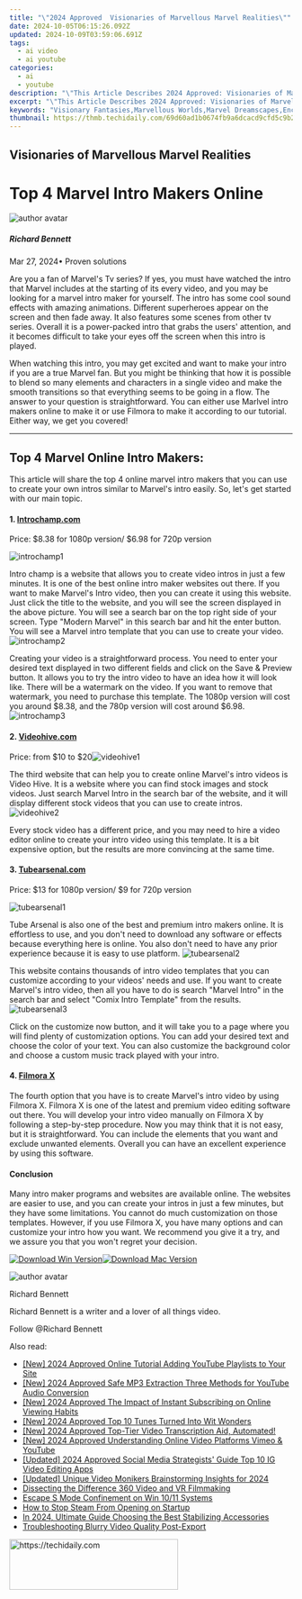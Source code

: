 ```yaml
---
title: "\"2024 Approved  Visionaries of Marvellous Marvel Realities\""
date: 2024-10-05T06:15:26.092Z
updated: 2024-10-09T03:59:06.691Z
tags:
  - ai video
  - ai youtube
categories:
  - ai
  - youtube
description: "\"This Article Describes 2024 Approved: Visionaries of Marvellous Marvel Realities\""
excerpt: "\"This Article Describes 2024 Approved: Visionaries of Marvellous Marvel Realities\""
keywords: "Visionary Fantasies,Marvellous Worlds,Marvel Dreamscapes,Enchanting Visions,Wondrous Realms,Magic Imaginings,Fanciful Landscapes"
thumbnail: https://thmb.techidaily.com/69d60ad1b0674fb9a6dcacd9cfd5c9b2973dbd0d026e48a10d4a2c1cd89022d5.jpg
---
```


## Visionaries of Marvellous Marvel Realities

# Top 4 Marvel Intro Makers Online

![author avatar](https://images.wondershare.com/filmora/article-images/richard-bennett.jpg)

##### Richard Bennett

 Mar 27, 2024• Proven solutions

Are you a fan of Marvel's Tv series? If yes, you must have watched the intro that Marvel includes at the starting of its every video, and you may be looking for a marvel intro maker for yourself. The intro has some cool sound effects with amazing animations. Different superheroes appear on the screen and then fade away. It also features some scenes from other tv series. Overall it is a power-packed intro that grabs the users' attention, and it becomes difficult to take your eyes off the screen when this intro is played.

When watching this intro, you may get excited and want to make your intro if you are a true Marvel fan. But you might be thinking that how it is possible to blend so many elements and characters in a single video and make the smooth transitions so that everything seems to be going in a flow. The answer to your question is straightforward. You can either use Marlvel intro makers online to make it or use Filmora to make it according to our tutorial. Either way, we get you covered!

---

## **Top 4 Marvel Online Intro Makers:**

This article will share the top 4 online marvel intro makers that you can use to create your own intros similar to Marvel's intro easily. So, let's get started with our main topic.

#### **1\.** [**Introchamp.com**](http://www.introchamp.com)

Price: $8.38 for 1080p version/ $6.98 for 720p version

 ![introchamp1](https://images.wondershare.com/filmora/article-images/introchamp1.png)

Intro champ is a website that allows you to create video intros in just a few minutes. It is one of the best online intro maker websites out there. If you want to make Marvel's Intro video, then you can create it using this website. Just click the title to the website, and you will see the screen displayed in the above picture. You will see a search bar on the top right side of your screen. Type "Modern Marvel" in this search bar and hit the enter button. You will see a Marvel intro template that you can use to create your video.![introchamp2](https://images.wondershare.com/filmora/article-images/introchamp2.png)

Creating your video is a straightforward process. You need to enter your desired text displayed in two different fields and click on the Save & Preview button. It allows you to try the intro video to have an idea how it will look like. There will be a watermark on the video. If you want to remove that watermark, you need to purchase this template. The 1080p version will cost you around $8.38, and the 780p version will cost around $6.98.![introchamp3](https://images.wondershare.com/filmora/article-images/introchamp3.png)

#### **2\.** [**Videohive.com**](https://videohive.net/)

Price: from $10 to $20![videohive1](https://images.wondershare.com/filmora/article-images/videohive1.png)

The third website that can help you to create online Marvel's intro videos is Video Hive. It is a website where you can find stock images and stock videos. Just search Marvel Intro in the search bar of the website, and it will display different stock videos that you can use to create intros. ![videohive2](https://images.wondershare.com/filmora/article-images/videohive2.png)

Every stock video has a different price, and you may need to hire a video editor online to create your intro video using this template. It is a bit expensive option, but the results are more convincing at the same time.

#### **3\.** [**Tubearsenal.com**](https://tubearsenal.com/)

Price: $13 for 1080p version/ $9 for 720p version

 ![tubearsenal1](https://images.wondershare.com/filmora/article-images/tubearsenal1.png)

Tube Arsenal is also one of the best and premium intro makers online. It is effortless to use, and you don't need to download any software or effects because everything here is online. You also don't need to have any prior experience because it is easy to use platform. ![tubearsenal2](https://images.wondershare.com/filmora/article-images/tubearsenal2.png)

This website contains thousands of intro video templates that you can customize according to your videos' needs and use. If you want to create Marvel's intro video, then all you have to do is search "Marvel Intro" in the search bar and select "Comix Intro Template" from the results.![tubearsenal3](https://images.wondershare.com/filmora/article-images/tubearsenal3.png)

Click on the customize now button, and it will take you to a page where you will find plenty of customization options. You can add your desired text and choose the color of your text. You can also customize the background color and choose a custom music track played with your intro.

#### **4\.** [**Filmora X**](https://tools.techidaily.com/wondershare/filmora/download/)

The fourth option that you have is to create Marvel's intro video by using Filmora X. Filmora X is one of the latest and premium video editing software out there. You will develop your intro video manually on Filmora X by following a step-by-step procedure. Now you may think that it is not easy, but it is straightforward. You can include the elements that you want and exclude unwanted elements. Overall you can have an excellent experience by using this software.

#### Conclusion

Many intro maker programs and websites are available online. The websites are easier to use, and you can create your intros in just a few minutes, but they have some limitations. You cannot do much customization on those templates. However, if you use Filmora X, you have many options and can customize your intro how you want. We recommend you give it a try, and we assure you that you won't regret your decision.

[![Download Win Version](https://images.wondershare.com/filmora/guide/download-btn-win.jpg)](https://tools.techidaily.com/wondershare/filmora/download/)[![Download Mac Version](https://images.wondershare.com/filmora/guide/download-btn-mac.jpg)](https://tools.techidaily.com/wondershare/filmora/download/)

![author avatar](https://images.wondershare.com/filmora/article-images/richard-bennett.jpg)

Richard Bennett

Richard Bennett is a writer and a lover of all things video.

Follow @Richard Bennett

<ins class="adsbygoogle"
     style="display:block"
     data-ad-format="autorelaxed"
     data-ad-client="ca-pub-7571918770474297"
     data-ad-slot="1223367746"></ins>

<ins class="adsbygoogle"
     style="display:block"
     data-ad-client="ca-pub-7571918770474297"
     data-ad-slot="8358498916"
     data-ad-format="auto"
     data-full-width-responsive="true"></ins>

<span class="atpl-alsoreadstyle">Also read:</span>
<div><ul>
<li><a href="https://youtube-sure.techidaily.com/024-approved-online-tutorial-adding-youtube-playlists-to-your-site/"><u>[New] 2024 Approved Online Tutorial Adding YouTube Playlists to Your Site</u></a></li>
<li><a href="https://youtube-sure.techidaily.com/024-approved-safe-mp3-extraction-three-methods-for-youtube-audio-conversion/"><u>[New] 2024 Approved Safe MP3 Extraction Three Methods for YouTube Audio Conversion</u></a></li>
<li><a href="https://youtube-sure.techidaily.com/024-approved-the-impact-of-instant-subscribing-on-online-viewing-habits/"><u>[New] 2024 Approved The Impact of Instant Subscribing on Online Viewing Habits</u></a></li>
<li><a href="https://youtube-sure.techidaily.com/024-approved-top-10-tunes-turned-into-wit-wonders/"><u>[New] 2024 Approved Top 10 Tunes Turned Into Wit Wonders</u></a></li>
<li><a href="https://youtube-sure.techidaily.com/024-approved-top-tier-video-transcription-aid-automated/"><u>[New] 2024 Approved Top-Tier Video Transcription Aid, Automated!</u></a></li>
<li><a href="https://youtube-sure.techidaily.com/024-approved-understanding-online-video-platforms-vimeo-and-youtube/"><u>[New] 2024 Approved Understanding Online Video Platforms Vimeo & YouTube</u></a></li>
<li><a href="https://instagram-videos.techidaily.com/updated-2024-approved-social-media-strategists-guide-top-10-ig-video-editing-apps/"><u>[Updated] 2024 Approved Social Media Strategists' Guide Top 10 IG Video Editing Apps</u></a></li>
<li><a href="https://youtube-tips.techidaily.com/ed-unique-video-monikers-brainstorming-insights-for-2024/"><u>[Updated] Unique Video Monikers Brainstorming Insights for 2024</u></a></li>
<li><a href="https://extra-resources.techidaily.com/dissecting-the-difference-360-video-and-vr-filmmaking/"><u>Dissecting the Difference 360 Video and VR Filmmaking</u></a></li>
<li><a href="https://win11-tips.techidaily.com/escape-s-mode-confinement-on-win-1011-systems/"><u>Escape S Mode Confinement on Win 10/11 Systems</u></a></li>
<li><a href="https://games-able.techidaily.com/how-to-stop-steam-from-opening-on-startup/"><u>How to Stop Steam From Opening on Startup</u></a></li>
<li><a href="https://fox-hovers.techidaily.com/in-2024-ultimate-guide-choosing-the-best-stabilizing-accessories/"><u>In 2024, Ultimate Guide Choosing the Best Stabilizing Accessories</u></a></li>
<li><a href="https://data-wizards.techidaily.com/troubleshooting-blurry-video-quality-post-export/"><u>Troubleshooting Blurry Video Quality Post-Export</u></a></li>
</ul></div>

<!-- affiliate ads begin -->
<a href="https://aligracehair.sjv.io/c/5597632/2135413/19272" target="_top" id="2135413">
  <img src="//a.impactradius-go.com/display-ad/19272-2135413" border="0" alt="https://techidaily.com" width="300" height="90"/>
</a>
<img height="0" width="0" src="https://aligracehair.sjv.io/i/5597632/2135413/19272" style="position:absolute;visibility:hidden;" border="0" />
<!-- affiliate ads end -->

